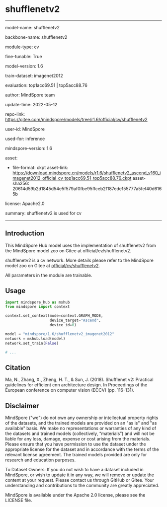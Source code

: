 # shufflenetv2

---

model-name: shufflenetv2

backbone-name: shufflenetv2

module-type: cv

fine-tunable: True

model-version: 1.6

train-dataset: imagenet2012

evaluation: top1acc69.51 | top5acc88.76

author: MindSpore team

update-time: 2022-05-12

repo-link: <https://gitee.com/mindspore/models/tree/r1.6/official/cv/shufflenetv2>

user-id: MindSpore

used-for: inference

mindspore-version: 1.6

asset:

-
    file-format: ckpt
    asset-link: <https://download.mindspore.cn/models/r1.6/shufflenetv2_ascend_v160_imagenet2012_official_cv_top1acc69.51_top5acc88.76.ckpt>
    asset-sha256: 20614d59b2d1845d54e5f579af0fbe95ffceb2f187ede155777a5fef40d6165b

license: Apache2.0

summary: shufflenetv2 is used for cv

---

## Introduction

This MindSpore Hub model uses the implementation of shufflenetv2 from the MindSpore model zoo on Gitee at official/cv/shufflenetv2.

shufflenetv2 is a cv network. More details please refer to the MindSpore model zoo on Gitee at [official/cv/shufflenetv2](https://gitee.com/mindspore/models/blob/r1.6/official/cv/shufflenetv2/README.md).

All parameters in the module are trainable.

## Usage

```python
import mindspore_hub as mshub
from mindspore import context

context.set_context(mode=context.GRAPH_MODE,
                    device_target="Ascend",
                    device_id=0)

model = "mindspore/1.6/shufflenetv2_imagenet2012"
network = mshub.load(model)
network.set_train(False)

# ...
```

## Citation

Ma, N., Zhang, X., Zheng, H. T., & Sun, J. (2018). Shufflenet v2: Practical guidelines for efficient cnn architecture design. In Proceedings of the European conference on computer vision (ECCV) (pp. 116-131).

## Disclaimer

MindSpore ("we") do not own any ownership or intellectual property rights of the datasets, and the trained models are provided on an "as is" and "as available" basis. We make no representations or warranties of any kind of the datasets and trained models (collectively, “materials”) and will not be liable for any loss, damage, expense or cost arising from the materials. Please ensure that you have permission to use the dataset under the appropriate license for the dataset and in accordance with the terms of the relevant license agreement. The trained models provided are only for research and education purposes.

To Dataset Owners: If you do not wish to have a dataset included in MindSpore, or wish to update it in any way, we will remove or update the content at your request. Please contact us through GitHub or Gitee. Your understanding and contributions to the community are greatly appreciated.

MindSpore is available under the Apache 2.0 license, please see the LICENSE file.
